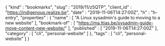 {
  "kind" : "bookmarks",
  "slug" : "2019/11/z5QTP",
  "client_id" : "https://indigenous.realize.be",
  "date" : "2019-11-06T14:27:00Z",
  "h" : "h-entry",
  "properties" : {
    "name" : [ "A Linux sysadmin's guide to moving to a new website" ],
    "bookmark-of" : [ "https://ma.ttias.be/sysadmin-guide-move-content-new-website/" ],
    "published" : [ "2019-11-06T14:27:00Z" ],
    "category" : [ "cli", "personal-website" ]
  },
  "tags" : [ "cli", "personal-website" ]
}
